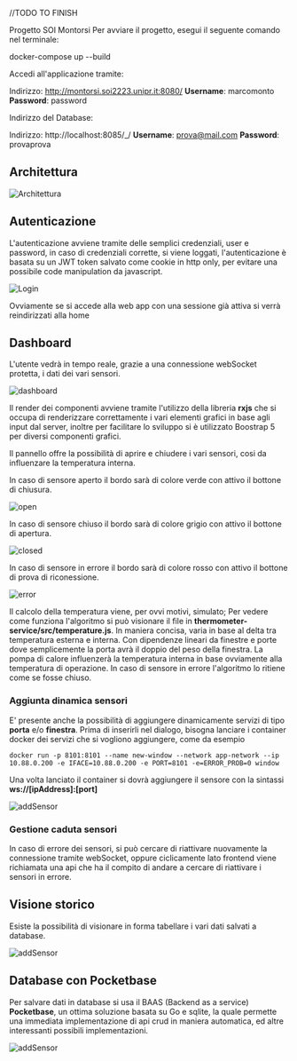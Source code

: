 //TODO TO FINISH

Progetto SOI Montorsi
Per avviare il progetto, esegui il seguente comando nel terminale:

docker-compose up --build

Accedi all'applicazione tramite:

Indirizzo: http://montorsi.soi2223.unipr.it:8080/
**Username**: marcomonto
**Password**: password


Indirizzo del Database:

Indirizzo: http://localhost:8085/_/
**Username**: prova@mail.com
**Password**: provaprova
## Architettura

![Architettura](docs/architettura.png)


## Autenticazione
L'autenticazione avviene tramite delle semplici credenziali, user e password,
in caso di credenziali corrette, si viene loggati, l'autenticazione è basata su un JWT token
salvato come cookie in http only, per evitare una possibile code manipulation da javascript.

![Login](docs/login.png)

Ovviamente se si accede alla web app con una sessione già attiva si verrà reindirizzati alla home

## Dashboard
L'utente vedrà in tempo reale, grazie a una connessione webSocket protetta, i dati dei vari sensori.

![dashboard](docs/dashboard.png)

Il render dei componenti avviene tramite l'utilizzo della libreria **rxjs** che si occupa di renderizzare correttamente
i vari elementi grafici in base agli input dal server, inoltre per facilitare lo sviluppo si è utilizzato Boostrap 5 per diversi
componenti grafici.

Il pannello offre la possibilità di aprire e chiudere i vari sensori, cosi da influenzare la temperatura interna.

In caso di sensore aperto il bordo sarà di colore verde con attivo il bottone di chiusura.

![open](docs/serviceOpened.png)

In caso di sensore chiuso il bordo sarà di colore grigio con attivo il bottone di apertura.

![closed](docs/serviceClosed.png)

In caso di sensore in errore il bordo sarà di colore rosso con attivo il bottone di prova di riconessione.

![error](docs/serviceError.png)

Il calcolo della temperatura viene, per ovvi motivi, simulato;
Per vedere come funziona l'algoritmo si può visionare il file in **thermometer-service/src/temperature.js**.
In maniera concisa, varia in base al delta tra temperatura esterna e interna. 
Con dipendenze lineari da finestre e porte dove semplicemente la porta avrà il doppio del peso della finestra.
La pompa di calore influenzerà la temperatura interna in base ovviamente alla temperatura di operazione.
In caso di sensore in errore l'algoritmo lo ritiene come se fosse chiuso.

### Aggiunta dinamica sensori

E' presente anche la possibilità di aggiungere dinamicamente servizi di tipo **porta** e/o **finestra**.
Prima di inserirli nel dialogo, bisogna lanciare i container docker dei servizi che si vogliono aggiungere, come da esempio
``` 
docker run -p 8101:8101 --name new-window --network app-network --ip 10.88.0.200 -e IFACE=10.88.0.200 -e PORT=8101 -e=ERROR_PROB=0 window
``` 
Una volta lanciato il container si dovrà aggiungere il sensore con la sintassi
**ws://[ipAddress]:[port]**

![addSensor](docs/addSensor.png)

### Gestione caduta sensori
In caso di errore dei sensori, si può cercare di riattivare nuovamente la connessione tramite webSocket, oppure ciclicamente lato 
frontend viene richiamata una api che ha il compito di andare a cercare di riattivare i sensori in errore.

## Visione storico 

Esiste la possibilità di visionare in forma tabellare i vari dati salvati a database.


![addSensor](docs/history.png)



## Database con Pocketbase
Per salvare dati in database si usa il BAAS (Backend as a service) **Pocketbase**, un ottima soluzione basata su Go e sqlite,
la quale permette una immediata implementazione di api crud in maniera automatica, ed altre interessanti possibili implementazioni.

![addSensor](docs/pocketbase.png)

